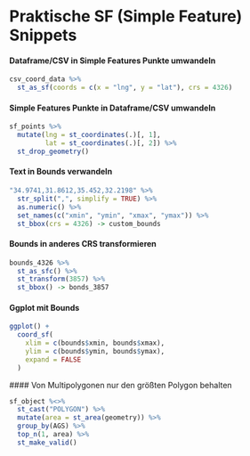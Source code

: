 # Praktische SF (Simple Feature) Snippets

#### Dataframe/CSV in Simple Features Punkte umwandeln

```r
csv_coord_data %>%
  st_as_sf(coords = c(x = "lng", y = "lat"), crs = 4326)
```

#### Simple Features Punkte in Dataframe/CSV umwandeln

```r
sf_points %>%
  mutate(lng = st_coordinates(.)[, 1],
         lat = st_coordinates(.)[, 2]) %>%
  st_drop_geometry()
```

#### Text in Bounds verwandeln

```r
"34.9741,31.8612,35.452,32.2198" %>%
  str_split(",", simplify = TRUE) %>%
  as.numeric() %>%
  set_names(c("xmin", "ymin", "xmax", "ymax")) %>%
  st_bbox(crs = 4326) -> custom_bounds
```

#### Bounds in anderes CRS transformieren

```r
bounds_4326 %>%
  st_as_sfc() %>%
  st_transform(3857) %>%
  st_bbox() -> bonds_3857
```

#### Ggplot mit Bounds

```r
ggplot() +
  coord_sf(
    xlim = c(bounds$xmin, bounds$xmax),
    ylim = c(bounds$ymin, bounds$ymax),
    expand = FALSE
  )
```

#### Von Multipolygonen nur den größten Polygon behalten

```r
sf_object %<>%
  st_cast("POLYGON") %>%
  mutate(area = st_area(geometry)) %>%
  group_by(AGS) %>%
  top_n(1, area) %>%
  st_make_valid()
```
